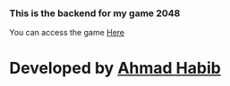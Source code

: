 <h3>This is the backend for my game 2048</h3>
You can access the game <a href="https://iahmadhabibx.github.io/JS-2048/" target="_blank">Here</a>

<h1>
Developed by <a href="https://iahmadhabibx.github.io/portfolio" target="_blank">Ahmad Habib</a>
</h1>